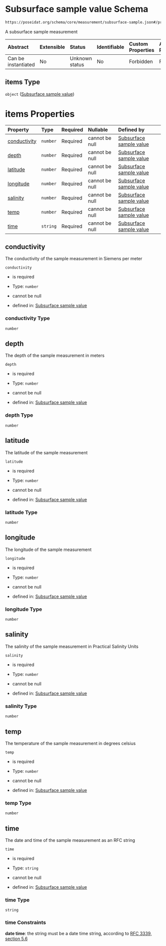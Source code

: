 # Subsurface sample value Schema

```txt
https://poseidat.org/schema/core/measurement/subsurface-sample.json#/properties/samples/items
```

A subsurface sample measurement

| Abstract            | Extensible | Status         | Identifiable | Custom Properties | Additional Properties | Access Restrictions | Defined In                                                                          |
| :------------------ | :--------- | :------------- | :----------- | :---------------- | :-------------------- | :------------------ | :---------------------------------------------------------------------------------- |
| Can be instantiated | No         | Unknown status | No           | Forbidden         | Forbidden             | none                | [subsurface.json*](schemas/core/measurement/subsurface.json "open original schema") |

## items Type

`object` ([Subsurface sample value](subsurface-properties-subsurface-measurement-samples-subsurface-sample-value.md))

# items Properties

| Property                      | Type     | Required | Nullable       | Defined by                                                                                                                                                             |
| :---------------------------- | :------- | :------- | :------------- | :--------------------------------------------------------------------------------------------------------------------------------------------------------------------- |
| [conductivity](#conductivity) | `number` | Required | cannot be null | [Subsurface sample value](subsurface-sample-properties-conductivity.md "https://poseidat.org/schema/core/measurement/subsurface-sample.json#/properties/conductivity") |
| [depth](#depth)               | `number` | Required | cannot be null | [Subsurface sample value](subsurface-sample-properties-depth.md "https://poseidat.org/schema/core/measurement/subsurface-sample.json#/properties/depth")               |
| [latitude](#latitude)         | `number` | Required | cannot be null | [Subsurface sample value](subsurface-sample-properties-latitude.md "https://poseidat.org/schema/core/measurement/subsurface-sample.json#/properties/latitude")         |
| [longitude](#longitude)       | `number` | Required | cannot be null | [Subsurface sample value](subsurface-sample-properties-longitude.md "https://poseidat.org/schema/core/measurement/subsurface-sample.json#/properties/longitude")       |
| [salinity](#salinity)         | `number` | Required | cannot be null | [Subsurface sample value](subsurface-sample-properties-salinity.md "https://poseidat.org/schema/core/measurement/subsurface-sample.json#/properties/salinity")         |
| [temp](#temp)                 | `number` | Required | cannot be null | [Subsurface sample value](subsurface-sample-properties-temp.md "https://poseidat.org/schema/core/measurement/subsurface-sample.json#/properties/temp")                 |
| [time](#time)                 | `string` | Required | cannot be null | [Subsurface sample value](subsurface-sample-properties-time.md "https://poseidat.org/schema/core/measurement/subsurface-sample.json#/properties/time")                 |

## conductivity

The conductivity of the sample measurement in Siemens per meter

`conductivity`

*   is required

*   Type: `number`

*   cannot be null

*   defined in: [Subsurface sample value](subsurface-sample-properties-conductivity.md "https://poseidat.org/schema/core/measurement/subsurface-sample.json#/properties/conductivity")

### conductivity Type

`number`

## depth

The depth of the sample measurement in meters

`depth`

*   is required

*   Type: `number`

*   cannot be null

*   defined in: [Subsurface sample value](subsurface-sample-properties-depth.md "https://poseidat.org/schema/core/measurement/subsurface-sample.json#/properties/depth")

### depth Type

`number`

## latitude

The latitude of the sample measurement

`latitude`

*   is required

*   Type: `number`

*   cannot be null

*   defined in: [Subsurface sample value](subsurface-sample-properties-latitude.md "https://poseidat.org/schema/core/measurement/subsurface-sample.json#/properties/latitude")

### latitude Type

`number`

## longitude

The longitude of the sample measurement

`longitude`

*   is required

*   Type: `number`

*   cannot be null

*   defined in: [Subsurface sample value](subsurface-sample-properties-longitude.md "https://poseidat.org/schema/core/measurement/subsurface-sample.json#/properties/longitude")

### longitude Type

`number`

## salinity

The salinity of the sample measurement in Practical Salinity Units

`salinity`

*   is required

*   Type: `number`

*   cannot be null

*   defined in: [Subsurface sample value](subsurface-sample-properties-salinity.md "https://poseidat.org/schema/core/measurement/subsurface-sample.json#/properties/salinity")

### salinity Type

`number`

## temp

The temperature of the sample measurement in degrees celsius

`temp`

*   is required

*   Type: `number`

*   cannot be null

*   defined in: [Subsurface sample value](subsurface-sample-properties-temp.md "https://poseidat.org/schema/core/measurement/subsurface-sample.json#/properties/temp")

### temp Type

`number`

## time

The date and time of the sample measurement as an RFC string

`time`

*   is required

*   Type: `string`

*   cannot be null

*   defined in: [Subsurface sample value](subsurface-sample-properties-time.md "https://poseidat.org/schema/core/measurement/subsurface-sample.json#/properties/time")

### time Type

`string`

### time Constraints

**date time**: the string must be a date time string, according to [RFC 3339, section 5.6](https://tools.ietf.org/html/rfc3339 "check the specification")
